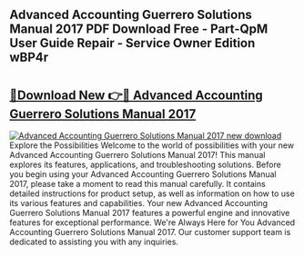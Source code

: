 ## Advanced Accounting Guerrero Solutions Manual 2017 PDF Download Free - Part-QpM User Guide Repair - Service Owner Edition wBP4r

# <h2><a href="http://bc65464.oget.top/?id=Advanced+Accounting+Guerrero+Solutions+Manual+2017">🔗Download New 👉🔴 Advanced Accounting Guerrero Solutions Manual 2017</a></h2>

[![Advanced Accounting Guerrero Solutions Manual 2017 new download](https://i.imgur.com/5g1atiW.png)](http://bc65464.oget.top/?id=Advanced+Accounting+Guerrero+Solutions+Manual+2017)
Explore the Possibilities Welcome to the world of possibilities with your new Advanced Accounting Guerrero Solutions Manual 2017! This manual explores its features, applications, and troubleshooting solutions. Before you begin using your Advanced Accounting Guerrero Solutions Manual 2017, please take a moment to read this manual carefully. It contains detailed instructions for product setup, as well as information on how to use its various features and capabilities. Your new Advanced Accounting Guerrero Solutions Manual 2017 features a powerful engine and innovative features for exceptional performance. We're Always Here for You Advanced Accounting Guerrero Solutions Manual 2017. Our customer support team is dedicated to assisting you with any inquiries.

